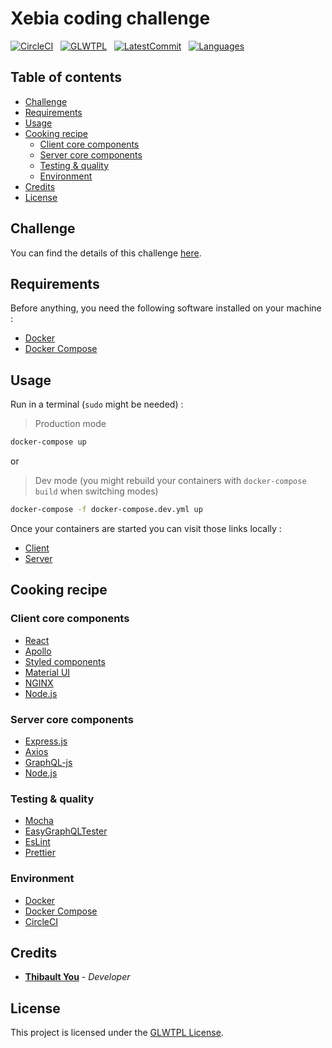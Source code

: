 # Xebia coding challenge

[![CircleCI](https://circleci.com/gh/thibaultyou/xebia-library.svg?style=svg)](https://circleci.com/gh/thibaultyou/xebia-library) &nbsp; [![GLWTPL](https://img.shields.io/badge/license-GLWTPL-blue.svg)](https://github.com/me-shaon/GLWTPL) &nbsp; [![LatestCommit](https://img.shields.io/github/last-commit/thibaultyou/xebia-library.svg)](https://github.com/thibaultyou/xebia-library) &nbsp; [![Languages](https://img.shields.io/github/languages/top/thibaultyou/xebia-library.svg)](https://github.com/thibaultyou/xebia-library)

## Table of contents

<!-- toc -->

- [Challenge](#challenge)
- [Requirements](#requirements)
- [Usage](#usage)
- [Cooking recipe](#cooking-recipe)
  * [Client core components](#client-core-components)
  * [Server core components](#server-core-components)
  * [Testing & quality](#testing--quality)
  * [Environment](#environment)
- [Credits](#credits)
- [License](#license)

<!-- tocstop -->

## Challenge

You can find the details of this challenge [here](https://github.com/xebia-france/recruitment-tests/blob/master/ExerciceFront.md).

## Requirements

Before anything, you need the following software installed on your machine :

- [Docker](https://docs.docker.com/engine/installation/)
- [Docker Compose](https://docs.docker.com/compose/install/)

## Usage

Run in a terminal (`sudo` might be needed) :

> Production mode

```sh
docker-compose up
```

or

> Dev mode (you might rebuild your containers with `docker-compose build` when switching modes)

```sh
docker-compose -f docker-compose.dev.yml up
```

Once your containers are started you can visit those links locally :

- [Client](http://localhost:3000)
- [Server](http://localhost:5000)

## Cooking recipe

### Client core components

- [React](https://github.com/facebook/react)
- [Apollo](https://github.com/apollographql/apollo-client)
- [Styled components](https://github.com/styled-components/styled-components)
- [Material UI](https://github.com/mui-org/material-ui)
- [NGINX](https://github.com/nginx/nginx)
- [Node.js](https://github.com/nodejs/node)

### Server core components

- [Express.js](https://github.com/expressjs/express)
- [Axios](https://github.com/axios/axios)
- [GraphQL-js](https://github.com/graphql/graphql-js)
- [Node.js](https://github.com/nodejs/node)

### Testing & quality

- [Mocha](https://github.com/mochajs/mocha)
- [EasyGraphQLTester](https://github.com/EasyGraphQL/easygraphql-tester)
- [EsLint](https://github.com/eslint/eslint)
- [Prettier](https://github.com/prettier/prettier)

### Environment

- [Docker](https://www.docker.com/)
- [Docker Compose](https://docs.docker.com/compose/)
- [CircleCI](https://circleci.com/)

## Credits

- **[Thibault You](mailto:thibaultyou@gmail.com)** - _Developer_

## License

This project is licensed under the [GLWTPL License](./LICENSE.md).
